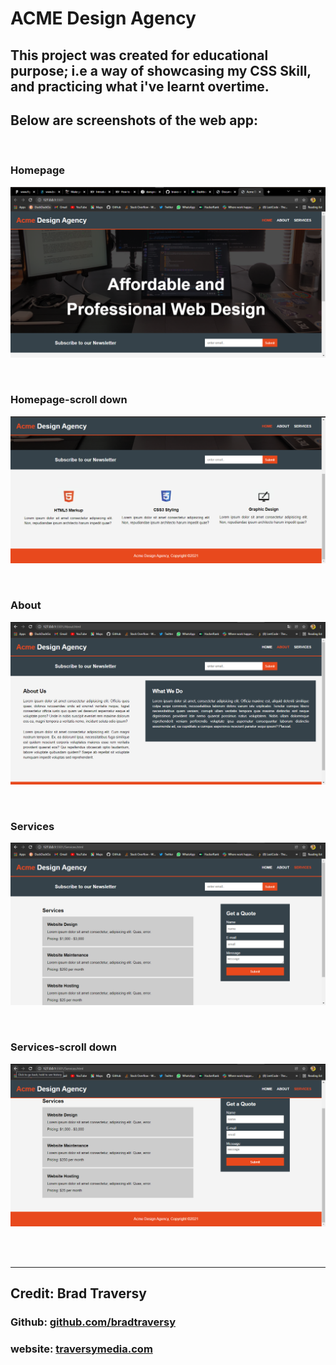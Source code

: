# ACME Design Agency

## This project was created for educational purpose; i.e a way of showcasing my CSS Skill, and practicing what i've learnt overtime.

## Below are screenshots of the web app:
<br/>

### Homepage

!["Screen One"](image/screen1.png "Homepage")

<br/>

### Homepage-scroll down

!["Screen One"](image/screen3.png "Homepage")

<br/>

### About

!["Screen One"](image/screen2.png "Homepage")

<br/>

### Services

!["Screen One"](image/screen4.png "Homepage")

<br/>

### Services-scroll down

!["Screen One"](image/screen5.png "Homepage")

<br/>
<br/>
<hr/>

## Credit: Brad Traversy
### Github: [github.com/bradtraversy](https://github.com/bradtraversy)
### website: [traversymedia.com](https://www.traversymedia.com/)
